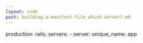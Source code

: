 ```yaml
---
layout: code
post: building-a-manifest-file_which-server?.md
---
```



production:
    rails:
        servers:
          - server:
            unique_name: app
